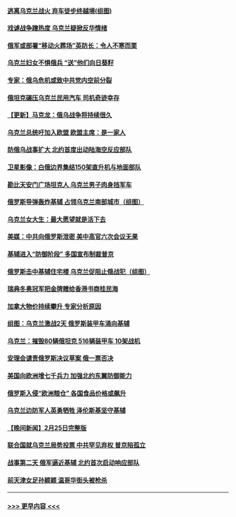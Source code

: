 #### [逃离乌克兰战火 弃车徒步终越境(组图)](../pages/prog202/a103358571.md?t=02262301) 
#### [戏谑战争蹭热度 乌克兰疑掀反华情绪](../pages/prog202/a103358568.md?t=02262301) 
#### [俄军或部署“移动火葬场”英防长：令人不寒而栗](../pages/prog202/a103358438.md?t=02262301) 
#### [乌克兰妇女不惧俄兵 “送”他们向日葵籽](../pages/prog202/a103358442.md?t=02262301) 
#### [专家：俄乌危机或致中共党内空前分裂](../pages/prog202/a103358517.md?t=02262301) 
#### [俄坦克碾压乌克兰民用汽车 司机奇迹幸存](../pages/prog202/a103358448.md?t=02262301) 
#### [【更新】马克龙：俄乌战争将持续很久](../pages/prog202/a103357579.md?t=02262301) 
#### [乌克兰总统吁加入欧盟 欧盟主席：是一家人](../pages/prog202/a103358400.md?t=02262301) 
#### [防俄乌战事扩大 北约首度出动陆海空反应部队](../pages/prog202/a103358430.md?t=02262301) 
#### [卫星影像：白俄边界集结150架直升机与地面部队](../pages/prog202/a103358399.md?t=02262301) 
#### [勘比天安门广场坦克人 乌克兰男子肉身挡军车](../pages/prog202/a103358355.md?t=02262301) 
#### [俄罗斯导弹轰炸基辅 占领乌克兰南部城市（组图）](../pages/prog202/a103358255.md?t=02262301) 
#### [乌克兰女大生：最大愿望就是活下去](../pages/prog202/a103358289.md?t=02262301) 
#### [美媒：中共向俄罗斯泄密 美中高官六次会议无果](../pages/prog202/a103358326.md?t=02262301) 
#### [基辅进入“防御阶段” 多国宣布制裁普京](../pages/prog202/a103358273.md?t=02262301) 
#### [俄罗斯击中基辅住宅楼 乌克兰促阻止俄战犯（组图）](../pages/prog202/a103358246.md?t=02262301) 
#### [瑞典冬奥冠军把金牌赠给香港书商桂民海](../pages/prog202/a103358218.md?t=02262301) 
#### [加拿大物价持续攀升 专家分析原因](../pages/prog202/a103358213.md?t=02262301) 
#### [组图：乌克兰激战2天 俄罗斯装甲车涌向基辅](../pages/prog202/a103358167.md?t=02262301) 
#### [乌克兰：摧毁80辆俄坦克 516辆装甲车 10架战机](../pages/prog202/a103358145.md?t=02262301) 
#### [安理会谴责俄罗斯决议草案 俄一票否决](../pages/prog202/a103358044.md?t=02262301) 
#### [美国向欧洲增七千兵力 加强北约东翼防御能力](../pages/prog202/a103357894.md?t=02262301) 
#### [俄罗斯入侵“欧洲粮仓” 各国食品价格或飙升](../pages/prog202/a103357970.md?t=02262301) 
#### [乌克兰边防军人英勇牺牲 泽伦斯基坚守基辅](../pages/prog202/a103357893.md?t=02262301) 
#### [【晚间新闻】2月25日完整版](../pages/prog202/a103358081.md?t=02262301) 
#### [联合国就乌克兰局势投票 中共罕见弃权 普京陷孤立](../pages/prog202/a103358058.md?t=02262301) 
#### [战事第二天 俄军逼近基辅 北约首次启动响应部队](../pages/prog202/a103357998.md?t=02262301) 
#### [前天津女足孙颖颖 温哥华街头被枪杀](../pages/prog202/a103357875.md?t=02262301) 

----
#### [ >>> 更早内容 <<< ](../indexes/prog202-earlier.md)
